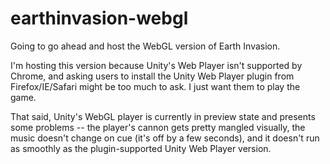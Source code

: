 # earthinvasion-webgl
Going to go ahead and host the WebGL version of Earth Invasion.

I'm hosting this version because Unity's Web Player isn't supported by Chrome, and asking users to install the Unity Web Player plugin from Firefox/IE/Safari might be too much to ask. I just want them to play the game.

That said, Unity's WebGL player is currently in preview state and presents some problems -- the player's cannon gets pretty mangled visually, the music doesn't change on cue (it's off by a few seconds), and it doesn't run as smoothly as the plugin-supported Unity Web Player version.